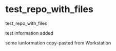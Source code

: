 # test_repo_with_files
test_repo_with_files

test information added

some iunformation copy-pasted from Workstation
